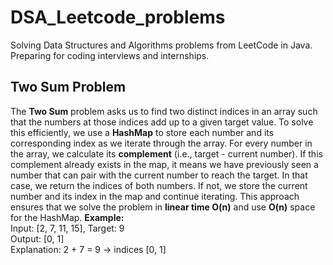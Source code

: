 # DSA_Leetcode_problems
Solving Data Structures and Algorithms problems from LeetCode in Java. Preparing for coding interviews and internships.

##  Two Sum Problem

The **Two Sum** problem asks us to find two distinct indices in an array such that the numbers at those indices add up to a given target value.
To solve this efficiently, we use a **HashMap** to store each number and its corresponding index as we iterate through the array. For every number in the array, we calculate its **complement** (i.e., target - current number). If this complement already exists in the map, it means we have previously seen a number that can pair with the current number to reach the target. In that case, we return the indices of both numbers.
If not, we store the current number and its index in the map and continue iterating.
This approach ensures that we solve the problem in **linear time O(n)** and use **O(n)** space for the HashMap.
**Example:**  
Input: [2, 7, 11, 15], Target: 9  
Output: [0, 1]  
Explanation: 2 + 7 = 9 → indices [0, 1]
